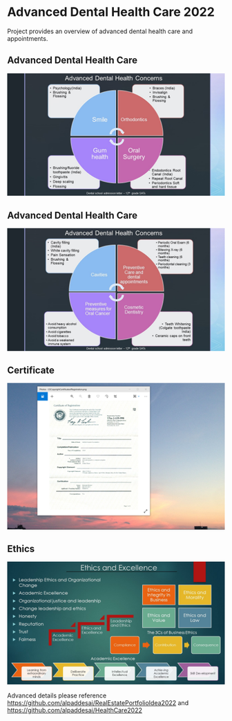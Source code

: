 # Advanced Dental Health Care 2022

Project provides an overview of advanced dental health care and appointments.

## Advanced Dental Health Care
![image](AdvancedDentalHealthSolutionsI.jpg)

## Advanced Dental Health Care
![image](AdvancedDentalHealthCareandSolutionsII.jpg)

## Certificate
![image](USCopyrightCertificate.png)

## Ethics
![image](Ethics.jpg)

Advanced details please reference https://github.com/alpaddesai/RealEstatePortfolioIdea2022 and https://github.com/alpaddesai/HealthCare2022
